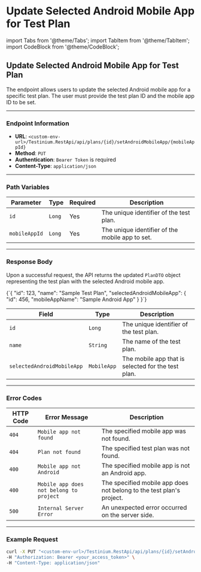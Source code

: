 # Update Selected Android Mobile App for Test Plan

import Tabs from '@theme/Tabs'; import TabItem from '@theme/TabItem'; import CodeBlock from '@theme/CodeBlock';

## Update Selected Android Mobile App for Test Plan

The endpoint allows users to update the selected Android mobile app for a specific test plan. The user must provide the test plan ID and the mobile app ID to be set.

***

### Endpoint Information

* **URL**: `<custom-env-url>/Testinium.RestApi/api/plans/{id}/setAndroidMobileApp/{mobileAppId}`
* **Method**: `PUT`
* **Authentication**: `Bearer Token` is required
* **Content-Type**: `application/json`

***

### Path Variables

| Parameter     | Type   | Required | Description                                     |
| ------------- | ------ | -------- | ----------------------------------------------- |
| `id`          | `Long` | Yes      | The unique identifier of the test plan.         |
| `mobileAppId` | `Long` | Yes      | The unique identifier of the mobile app to set. |

***

### Response Body

Upon a successful request, the API returns the updated `PlanDTO` object representing the test plan with the selected Android mobile app.

{\`{ "id": 123, "name": "Sample Test Plan", "selectedAndroidMobileApp": { "id": 456, "mobileAppName": "Sample Android App" } }\`}

| Field                      | Type        | Description                                        |
| -------------------------- | ----------- | -------------------------------------------------- |
| `id`                       | `Long`      | The unique identifier of the test plan.            |
| `name`                     | `String`    | The name of the test plan.                         |
| `selectedAndroidMobileApp` | `MobileApp` | The mobile app that is selected for the test plan. |

***

### Error Codes

| HTTP Code | Error Message                           | Description                                                          |
| --------- | --------------------------------------- | -------------------------------------------------------------------- |
| `404`     | `Mobile app not found`                  | The specified mobile app was not found.                              |
| `404`     | `Plan not found`                        | The specified test plan was not found.                               |
| `400`     | `Mobile app not Android`                | The specified mobile app is not an Android app.                      |
| `400`     | `Mobile app does not belong to project` | The specified mobile app does not belong to the test plan's project. |
| `500`     | `Internal Server Error`                 | An unexpected error occurred on the server side.                     |

***

### Example Request

```bash
curl -X PUT "<custom-env-url>/Testinium.RestApi/api/plans/{id}/setAndroidMobileApp/{mobileAppId}" \
-H "Authorization: Bearer <your_access_token>" \
-H "Content-Type: application/json"
```
